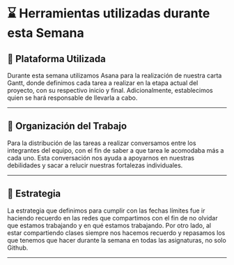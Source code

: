 # :hourglass: Herramientas utilizadas durante esta Semana

## :calendar: Plataforma Utilizada
Durante esta semana utilizamos Asana para la realización de nuestra carta Gantt, donde definimos cada tarea a realizar en la etapa actual del proyecto, con su respectivo inicio y final. Adicionalmente, establecimos quien se hará responsable de llevarla a cabo.

---

## :white_flower: Organización del Trabajo
Para la distribución de las tareas a realizar conversamos entre los integrantes del equipo, con el fin de saber a que tarea le acomodaba más a cada uno. Esta conversación nos ayuda a apoyarnos en nuestras debilidades y sacar a relucir nuestras fortalezas individuales.

---

## :honeybee: Estrategia 
La estrategia que definimos para cumplir con las fechas límites fue ir haciendo recuerdo en las redes que compartimos con el fin de no olvidar que estamos trabajando y en qué estamos trabajando.
Por otro lado, al estar compartiendo clases siempre nos hacemos recuerdo y repasamos los que tenemos que hacer durante la semana en todas las asignaturas, no solo Github.

---